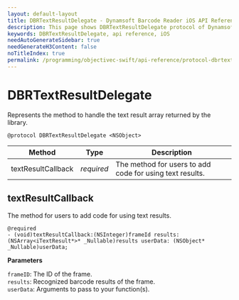 ```yaml
---
layout: default-layout
title: DBRTextResultDelegate - Dynamsoft Barcode Reader iOS API Reference
description: This page shows DBRTextResultDelegate protocol of Dynamsoft Barcode Reader for iOS SDK.
keywords: DBRTextResultDelegate, api reference, iOS
needAutoGenerateSidebar: true
needGenerateH3Content: false
noTitleIndex: true
permalink: /programming/objectivec-swift/api-reference/protocol-dbrtextresultdelegate-v8.9.3.html
---
```


# DBRTextResultDelegate

Represents the method to handle the text result array returned by the library.

```objc
@protocol DBRTextResultDelegate <NSObject>
```

| Method | Type | Description |
| ------ | ---- | ----------- |
| textResultCallback | *required* | The method for users to add code for using text results. |

## textResultCallback

The method for users to add code for using text results.

```objc
@required
- (void)textResultCallback:(NSInteger)frameId results:(NSArray<iTextResult*>* _Nullable)results userData: (NSObject* _Nullable)userData;
```

**Parameters**

`frameID`: The ID of the frame.  
`results`: Recognized barcode results of the frame.  
`userData`: Arguments to pass to your function(s).
